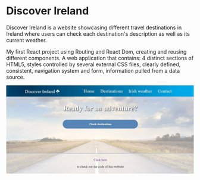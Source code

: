 # Discover Ireland 

Discover Ireland is a website showcasing different travel destinations in Ireland where users can check each destination's description as well as its current weather.

My first React project using Routing and React Dom, creating and reusing different components. A web application that contains: 4 distinct sections of HTML5, styles controlled by several external CSS files, clearly defined, consistent, navigation system and form, information pulled from a data source.

![Discover Ireland](https://github.com/anav-dev/discover-ireland/blob/main/image-discover-hero%402x.jpg)
